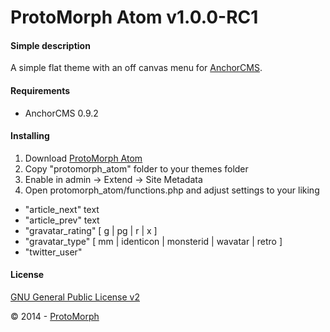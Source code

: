 ProtoMorph Atom v1.0.0-RC1
======================

#### Simple description

A simple flat theme with an off canvas menu for [AnchorCMS][2].

#### Requirements

- AnchorCMS 0.9.2

#### Installing

1. Download [ProtoMorph Atom][4]
2. Copy "protomorph_atom" folder to your themes folder
3. Enable in admin -> Extend -> Site Metadata
4. Open protomorph_atom/functions.php and adjust settings to your liking
 - "article_next" text
 - "article_prev" text
 - "gravatar_rating" [ g | pg | r | x ]
 - "gravatar_type" [ mm | identicon | monsterid | wavatar | retro ]
 - "twitter_user"

#### License

[GNU General Public License v2][3]

© 2014 - [ProtoMorph][1]

[1]: http://protomorph.cf/
[2]: http://anchorcms.com/
[3]: http://opensource.org/licenses/GPL-2.0
[4]: https://github.com/protomorph/anchor-protomorph_atom/archive/master.zip
